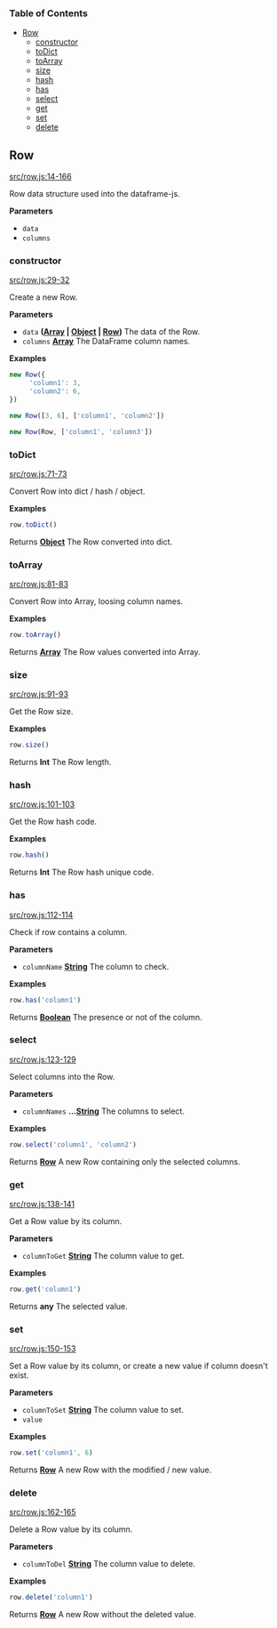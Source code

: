 <!-- Generated by documentation.js. Update this documentation by updating the source code. -->

### Table of Contents

-   [Row](#row)
    -   [constructor](#constructor)
    -   [toDict](#todict)
    -   [toArray](#toarray)
    -   [size](#size)
    -   [hash](#hash)
    -   [has](#has)
    -   [select](#select)
    -   [get](#get)
    -   [set](#set)
    -   [delete](#delete)

## Row

[src/row.js:14-166](https://github.com/Gmousse/dataframe-js/blob/ee0b27105ddb8d31ed73b198aa91d5ab95afe074/src/row.js#L14-L166 "Source code on GitHub")

Row data structure used into the dataframe-js.

**Parameters**

-   `data`  
-   `columns`  

### constructor

[src/row.js:29-32](https://github.com/Gmousse/dataframe-js/blob/ee0b27105ddb8d31ed73b198aa91d5ab95afe074/src/row.js#L29-L32 "Source code on GitHub")

Create a new Row.

**Parameters**

-   `data` **([Array](https://developer.mozilla.org/en-US/docs/Web/JavaScript/Reference/Global_Objects/Array) \| [Object](https://developer.mozilla.org/en-US/docs/Web/JavaScript/Reference/Global_Objects/Object) \| [Row](#row))** The data of the Row.
-   `columns` **[Array](https://developer.mozilla.org/en-US/docs/Web/JavaScript/Reference/Global_Objects/Array)** The DataFrame column names.

**Examples**

```javascript
new Row({
     'column1': 3,
     'column2': 6,
})

new Row([3, 6], ['column1', 'column2'])

new Row(Row, ['column1', 'column3'])
```

### toDict

[src/row.js:71-73](https://github.com/Gmousse/dataframe-js/blob/ee0b27105ddb8d31ed73b198aa91d5ab95afe074/src/row.js#L71-L73 "Source code on GitHub")

Convert Row into dict / hash / object.

**Examples**

```javascript
row.toDict()
```

Returns **[Object](https://developer.mozilla.org/en-US/docs/Web/JavaScript/Reference/Global_Objects/Object)** The Row converted into dict.

### toArray

[src/row.js:81-83](https://github.com/Gmousse/dataframe-js/blob/ee0b27105ddb8d31ed73b198aa91d5ab95afe074/src/row.js#L81-L83 "Source code on GitHub")

Convert Row into Array, loosing column names.

**Examples**

```javascript
row.toArray()
```

Returns **[Array](https://developer.mozilla.org/en-US/docs/Web/JavaScript/Reference/Global_Objects/Array)** The Row values converted into Array.

### size

[src/row.js:91-93](https://github.com/Gmousse/dataframe-js/blob/ee0b27105ddb8d31ed73b198aa91d5ab95afe074/src/row.js#L91-L93 "Source code on GitHub")

Get the Row size.

**Examples**

```javascript
row.size()
```

Returns **Int** The Row length.

### hash

[src/row.js:101-103](https://github.com/Gmousse/dataframe-js/blob/ee0b27105ddb8d31ed73b198aa91d5ab95afe074/src/row.js#L101-L103 "Source code on GitHub")

Get the Row hash code.

**Examples**

```javascript
row.hash()
```

Returns **Int** The Row hash unique code.

### has

[src/row.js:112-114](https://github.com/Gmousse/dataframe-js/blob/ee0b27105ddb8d31ed73b198aa91d5ab95afe074/src/row.js#L112-L114 "Source code on GitHub")

Check if row contains a column.

**Parameters**

-   `columnName` **[String](https://developer.mozilla.org/en-US/docs/Web/JavaScript/Reference/Global_Objects/String)** The column to check.

**Examples**

```javascript
row.has('column1')
```

Returns **[Boolean](https://developer.mozilla.org/en-US/docs/Web/JavaScript/Reference/Global_Objects/Boolean)** The presence or not of the column.

### select

[src/row.js:123-129](https://github.com/Gmousse/dataframe-js/blob/ee0b27105ddb8d31ed73b198aa91d5ab95afe074/src/row.js#L123-L129 "Source code on GitHub")

Select columns into the Row.

**Parameters**

-   `columnNames` **...[String](https://developer.mozilla.org/en-US/docs/Web/JavaScript/Reference/Global_Objects/String)** The columns to select.

**Examples**

```javascript
row.select('column1', 'column2')
```

Returns **[Row](#row)** A new Row containing only the selected columns.

### get

[src/row.js:138-141](https://github.com/Gmousse/dataframe-js/blob/ee0b27105ddb8d31ed73b198aa91d5ab95afe074/src/row.js#L138-L141 "Source code on GitHub")

Get a Row value by its column.

**Parameters**

-   `columnToGet` **[String](https://developer.mozilla.org/en-US/docs/Web/JavaScript/Reference/Global_Objects/String)** The column value to get.

**Examples**

```javascript
row.get('column1')
```

Returns **any** The selected value.

### set

[src/row.js:150-153](https://github.com/Gmousse/dataframe-js/blob/ee0b27105ddb8d31ed73b198aa91d5ab95afe074/src/row.js#L150-L153 "Source code on GitHub")

Set a Row value by its column, or create a new value if column doesn't exist.

**Parameters**

-   `columnToSet` **[String](https://developer.mozilla.org/en-US/docs/Web/JavaScript/Reference/Global_Objects/String)** The column value to set.
-   `value`  

**Examples**

```javascript
row.set('column1', 6)
```

Returns **[Row](#row)** A new Row with the modified / new value.

### delete

[src/row.js:162-165](https://github.com/Gmousse/dataframe-js/blob/ee0b27105ddb8d31ed73b198aa91d5ab95afe074/src/row.js#L162-L165 "Source code on GitHub")

Delete a Row value by its column.

**Parameters**

-   `columnToDel` **[String](https://developer.mozilla.org/en-US/docs/Web/JavaScript/Reference/Global_Objects/String)** The column value to delete.

**Examples**

```javascript
row.delete('column1')
```

Returns **[Row](#row)** A new Row without the deleted value.
